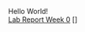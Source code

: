 Hello World!  
[Lab Report Week 0](https://tron-e.github.io/cse15l-lab-reports/lab-report-1-week0)
[]